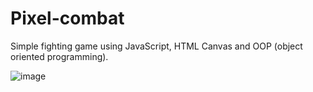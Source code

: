 ﻿# Pixel-combat

Simple fighting game using JavaScript, HTML Canvas and OOP (object oriented programming).

![image](https://user-images.githubusercontent.com/89404773/198005824-b27a921e-b80c-4e1a-a12a-d7e27a375d6f.png)
